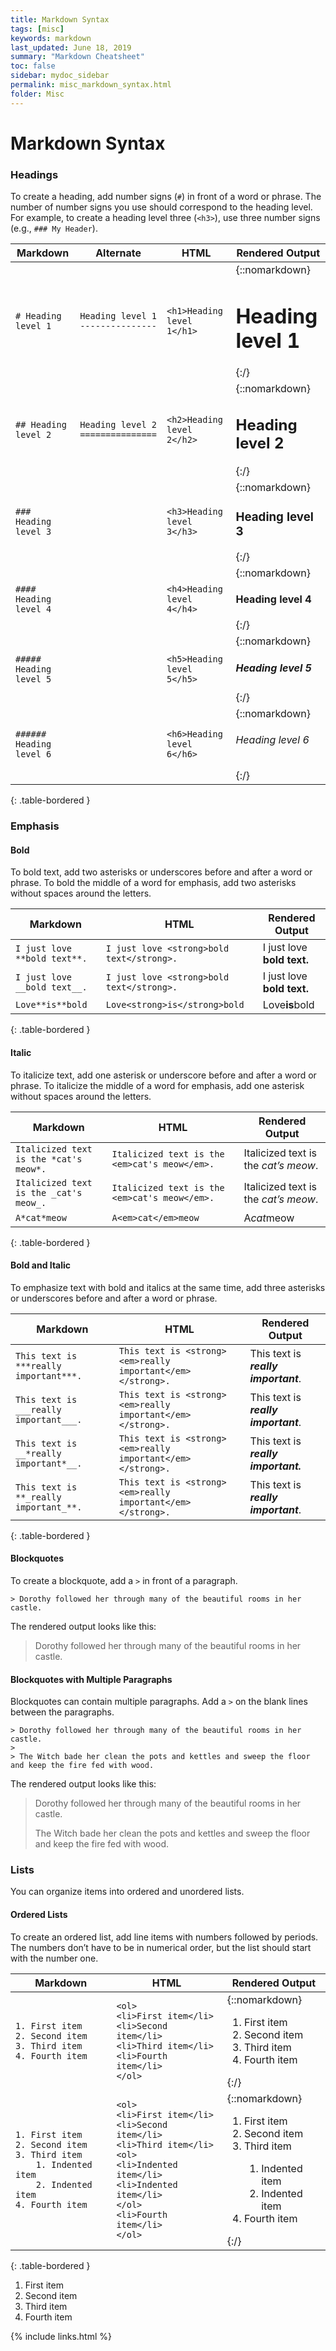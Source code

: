 ```yaml
---
title: Markdown Syntax
tags: [misc]
keywords: markdown
last_updated: June 18, 2019
summary: "Markdown Cheatsheet"
toc: false
sidebar: mydoc_sidebar
permalink: misc_markdown_syntax.html
folder: Misc
---
```


<script>
$( document ).ready(function() {
  // Handler for .ready() called.

$('#toc').toc({ minimumHeaders: 0, listType: 'ul', showSpeed: 0, headers: 'h2,h3,h4' });

/* this offset helps account for the space taken up by the floating toolbar. */
$('#toc').on('click', 'a', function() {
  var target = $(this.getAttribute('href'))
    , scroll_target = target.offset().top

  $(window).scrollTop(scroll_target - 10);
  return false
})

});
</script>

Markdown Syntax
=====

### Headings

To create a heading, add number signs (`#`) in front of a word or phrase. The number of number signs you use should correspond to the heading level. For example, to create a heading level three (`<h3>`), use three number signs (e.g., `### My Header`).  

| **Markdown** | **Alternate** | **HTML** | **Rendered Output** |   
| ------------- | ------------- | ------------- | ------------- | 
| `# Heading level 1` | `Heading level 1`<br>`---------------` | `<h1>Heading level 1</h1>` | {::nomarkdown}<h1>Heading level 1</h1>{:/}  
| `## Heading level 2` | `Heading level 2`<br>`===============` | `<h2>Heading level 2</h2>` | {::nomarkdown}<h2>Heading level 2</h2>{:/} 
| `### Heading level 3` | | `<h3>Heading level 3</h3>` | {::nomarkdown}<h3>Heading level 3</h3>{:/}
| `#### Heading level 4` | | `<h4>Heading level 4</h4>` | {::nomarkdown}<h4>Heading level 4</h4>{:/}
| `##### Heading level 5` | | `<h5>Heading level 5</h5>` | {::nomarkdown}<h5>Heading level 5</h5>{:/}
| `###### Heading level 6` | | `<h6>Heading level 6</h6>` | {::nomarkdown}<h6>Heading level 6</h6>{:/}
{: .table-bordered }

### Emphasis 

#### Bold

To bold text, add two asterisks or underscores before and after a word or phrase. To bold the middle of a word for emphasis, add two asterisks without spaces around the letters.    

**Markdown** | **HTML** | **Rendered Output**  
------------- | ------------- | -----   
`I just love **bold text**.` | `I just love <strong>bold text</strong>.` | I just love <strong>bold text.</strong>  
`I just love __bold text__.` | `I just love <strong>bold text</strong>.` | I just love <strong>bold text.</strong>  
`Love**is**bold` | `Love<strong>is</strong>bold` | Love<strong>is</strong>bold  
{: .table-bordered }

#### Italic

To italicize text, add one asterisk or underscore before and after a word or phrase. To italicize the middle of a word for emphasis, add one asterisk without spaces around the letters.  

**Markdown** | **HTML** | **Rendered Output**  
------------- | ------------- | -----   
`Italicized text is the *cat's meow*.` | `Italicized text is the <em>cat's meow</em>.` | Italicized text is the <em>cat’s meow</em>.  
`Italicized text is the _cat's meow_.` | `Italicized text is the <em>cat's meow</em>.` | Italicized text is the <em>cat’s meow</em>.  
`A*cat*meow` | `A<em>cat</em>meow` | A<em>cat</em>meow  
{: .table-bordered }

#### Bold and Italic

To emphasize text with bold and italics at the same time, add three asterisks or underscores before and after a word or phrase.  

**Markdown** | **HTML** | **Rendered Output**  
------------- | ------------- | -----   
`This text is ***really important***.` | `This text is <strong><em>really important</em></strong>.` | This text is <strong><em>really important</em></strong>.  
`This text is ___really important___.` | `This text is <strong><em>really important</em></strong>.` | This text is <strong><em>really important</em></strong>.  
`This text is __*really important*__.` | `This text is <strong><em>really important</em></strong>.` | This text is <strong><em>really important.</em></strong>  
`This text is **_really important_**.` | `This text is <strong><em>really important</em></strong>.` | This text is <strong><em>really important</em></strong>.  
{: .table-bordered }

#### Blockquotes

To create a blockquote, add a `>` in front of a paragraph.  

`> Dorothy followed her through many of the beautiful rooms in her castle.`

The rendered output looks like this:  

> Dorothy followed her through many of the beautiful rooms in her castle.

#### Blockquotes with Multiple Paragraphs

Blockquotes can contain multiple paragraphs. Add a `>` on the blank lines between the paragraphs.  

`> Dorothy followed her through many of the beautiful rooms in her castle.`  
`>`  
`> The Witch bade her clean the pots and kettles and sweep the floor and keep the fire fed with wood.`  

The rendered output looks like this:

> Dorothy followed her through many of the beautiful rooms in her castle.
>
> The Witch bade her clean the pots and kettles and sweep the floor and keep the fire fed with wood.

### Lists

You can organize items into ordered and unordered lists.

#### Ordered Lists

To create an ordered list, add line items with numbers followed by periods. The numbers don’t have to be in numerical order, but the list should start with the number one.

**Markdown** | **HTML** | **Rendered Output**  
------------- | ------------- | -----   
`1. First item`<br>`2. Second item`<br>`3. Third item`<br>`4. Fourth item ` | `<ol>`<br>`<li>First item</li>`<br>`<li>Second item</li>`<br>`<li>Third item</li>`<br>`<li>Fourth item</li>`<br>`</ol> ` | {::nomarkdown}<ol><li>First item</li><li>Second item</li><li>Third item</li><li>Fourth item</li></ol>{:/}
`1. First item`<br>`2. Second item`<br>`3. Third item`<br>`    1. Indented item`<br>`    2. Indented item`<br>`4. Fourth item ` | `<ol>`<br>`<li>First item</li>`<br>`<li>Second item</li>`<br>`<li>Third item</li>`<br>`<ol>`<br>`<li>Indented item</li>`<br>`<li>Indented item</li>`<br>`</ol>`<br>`<li>Fourth item</li>`<br>`</ol> ` | {::nomarkdown}<ol><li>First item</li><li>Second item</li><li>Third item</li><ol><li>Indented item</li><li>Indented item</li></ol><li>Fourth item</li></ol>{:/}
{: .table-bordered }

<ol><li>First item</li><li>Second item</li><li>Third item</li><li>Fourth item</li></ol> 

{% include links.html %}

